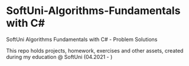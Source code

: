 # SoftUni-Algorithms-Fundamentals with C#

SoftUni Algorithms Fundamentals with C# - Problem Solutions

This repo holds projects, homework, exercises and other assets, created during my education @ SoftUni (04.2021 - )

